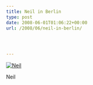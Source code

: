 ```yaml
---
title: Neil in Berlin
type: post
date: 2008-06-01T01:06:22+00:00
url: /2008/06/neil-in-berlin/




---
```

<div class="flickr">
  <a href="http://www.flickr.com/photos/schreibblogade/2541025069/" title="Neil"><img src="//farm3.static.flickr.com/2173/2541025069_ffbac450d8.jpg" alt="Neil" /></a></p>

  <p>
    Neil
  </p>
</div>

